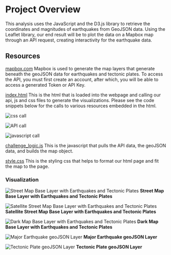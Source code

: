 # Project Overview
This analysis uses the JavaScript and the D3.js library to retrieve the coordinates and magnitudes of earthquakes from GeoJSON data. Using the Leaflet library, our end result will be to plot the data on a Mapbox map through an API request, creating interactivity for the earthquake data.

## Resources

[mapbox.com](https://www.mapbox.com/)
Mapbox is used to generate the map layers that generate beneath the geoJSON data for earthquakes and tectonic plates. To access the API, you must first create an account, after which, you will be able to access a generated Token or API Key. 

[index.html](https://github.com/stovepipe/Mapping_Earthquakes/blob/main/Earthquake_Challenge/index.html)
This is the html that is loaded into the webpage and calling our api, js and css files to generate the visualizations. Please see the code snippets below for the calls to various resources embedded in the html.

![css call](https://github.com/stovepipe/Mapping_Earthquakes/blob/main/Resources/css.png)

![API call](https://github.com/stovepipe/Mapping_Earthquakes/blob/main/Resources/api.png)

![javascript call](https://github.com/stovepipe/Mapping_Earthquakes/blob/main/Resources/logic.png)

[challenge_logic.js](https://github.com/stovepipe/Mapping_Earthquakes/blob/main/Earthquake_Challenge/static/js/challenge_logic.js)
This is the javascript that pulls the API data, the geoJSON data, and builds the map object.

[style.css](https://github.com/stovepipe/Mapping_Earthquakes/blob/main/Earthquake_Challenge/static/css/style.css)
This is the styling css that helps to format our html page and fit the map to the page.

### Visualization

![Street Map Base Layer with Earthquakes and Tectonic Plates](https://github.com/stovepipe/Mapping_Earthquakes/blob/main/Resources/streets.png)
**Street Map Base Layer with Earthquakes and Tectonic Plates**

![Satellite Street Map Base Layer with Earthquakes and Tectonic Plates](https://github.com/stovepipe/Mapping_Earthquakes/blob/main/Resources/satellite_streets.png)
**Satellite Street Map Base Layer with Earthquakes and Tectonic Plates**

![Dark Map Base Layer with Earthquakes and Tectonic Plates](https://github.com/stovepipe/Mapping_Earthquakes/blob/main/Resources/dark.png)
**Dark Map Base Layer with Earthquakes and Tectonic Plates**

![Major Earthquake geoJSON Layer](https://github.com/stovepipe/Mapping_Earthquakes/blob/main/Resources/major_earthquakes.png)
**Major Earthquake geoJSON Layer**

![Tectonic Plate geoJSON Layer](https://github.com/stovepipe/Mapping_Earthquakes/blob/main/Resources/tectonic_plates.png)
**Tectonic Plate geoJSON Layer**




